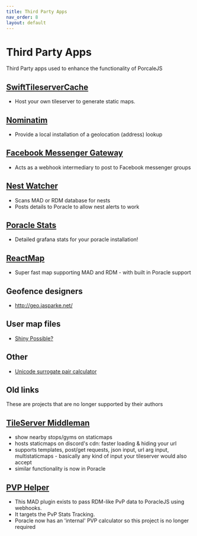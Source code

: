 ```yaml
---
title: Third Party Apps
nav_order: 8
layout: default
---
```


# Third Party Apps
Third Party apps used to enhance the functionality of PorcaleJS

## [SwiftTileserverCache](https://github.com/123FLO321/SwiftTileserverCache)

* Host your own tileserver to generate static maps. 

## [Nominatim](https://github.com/mediagis/nominatim-docker)
* Provide a local installation of a geolocation (address) lookup 

## [Facebook Messenger Gateway](https://github.com/jfberry/poracle-facebook-hook)

* Acts as a webhook intermediary to post to Facebook messenger groups

## [Nest Watcher](https://ccev.github.io/nestwatcher/)

* Scans MAD or RDM database for nests
* Posts details to Poracle to allow nest alerts to work

## [Poracle Stats](https://github.com/dkmur/poracleStats)

* Detailed grafana stats for your poracle installation!

## [ReactMap](https://github.com/WatWowMap/ReactMap)

* Super fast map supporting MAD and RDM - with built in Poracle support

## Geofence designers

* http://geo.jasparke.net/

## User map files

* [Shiny Possible?](https://github.com/jms412/PkmnShinyMap)

## Other

* [Unicode surrogate pair calculator](http://www.russellcottrell.com/greek/utilities/SurrogatePairCalculator.htm)

## Old links

These are projects that are no longer supported by their authors

## [TileServer Middleman](https://github.com/ccev/tileserver-middleman)
- show nearby stops/gyms on staticmaps
- hosts staticmaps on discord's cdn: faster loading & hiding your url
- supports templates, post/get requests, json input, url arg input, multistaticmaps - basically any kind of input your tileserver would also accept
- similar functionality is now in Poracle

## [PVP Helper](https://github.com/crhbetz/mp-poraclePvpHelper)
- This MAD plugin exists to pass RDM-like PvP data to PoracleJS using webhooks.
- It targets the PvP Stats Tracking.
- Poracle now has an 'internal' PVP calculator so this project is no longer required



